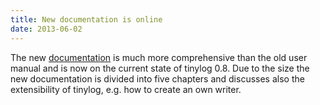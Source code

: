 ```yaml
---
title: New documentation is online
date: 2013-06-02
---
```


The new [documentation](documentation) is much more comprehensive than the old user manual and is now on the current state of tinylog 0.8. Due to the size the new documentation is divided into five chapters and discusses also the extensibility of tinylog, e.g. how to create an own writer.

